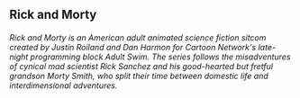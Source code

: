 ## Rick and Morty

###### Rick and Morty is an American adult animated science fiction sitcom created by Justin Roiland and Dan Harmon for Cartoon Network's late-night programming block Adult Swim. The series follows the misadventures of cynical mad scientist Rick Sanchez and his good-hearted but fretful grandson Morty Smith, who split their time between domestic life and interdimensional adventures. 
